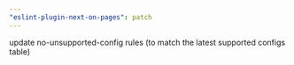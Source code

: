```yaml
---
"eslint-plugin-next-on-pages": patch
---
```


update no-unsupported-config rules (to match the latest supported configs table)

